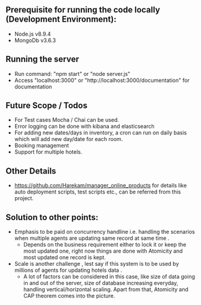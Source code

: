 ## Prerequisite for running the code locally (Development Environment):
- Node.js v8.9.4
- MongoDb v3.6.3

## Running the server
- Run command: "npm start" or "node server.js"
- Access "localhost:3000" or "http://localhost:3000/documentation" for documentation

## Future Scope / Todos
- For Test cases Mocha / Chai can be used.
- Error logging can be done with kibana and elasticsearch
- For adding new dates/days in inventory, a cron can run on daily basis which will add new day/date for each room.
- Booking management
- Support for multiple hotels.

## Other Details
- https://github.com/Harekam/manager_online_products for details like auto deployment scripts, test scripts etc., can be referred from this project.

## Solution to other points:
- Emphasis to be paid on concurrency handline i.e. handling the scenarios when multiple agents are updating same record at same time .
   - Depends on the business requirement either to lock it or keep the most updated one, right now things are done with Atomicity and most updated one record is kept.
- Scale is another challenge , lest say if this system is to be used by millions of agents for updating hotels data .
   - A lot of factors can be considered in this case, like size of data going in and out of the server, size of database increasing everyday, handling vertical/horizontal scaling. Apart from that, Atomicity and CAP theorem comes into the picture.